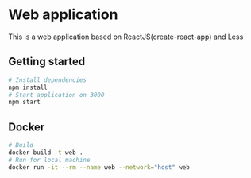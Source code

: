 # Web application
This is a web application based on ReactJS(create-react-app) and Less

## Getting started
```bash
# Install dependencies
npm install
# Start application on 3000
npm start
```

## Docker
```bash
# Build
docker build -t web .
# Run for local machine
docker run -it --rm --name web --network="host" web
```